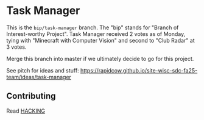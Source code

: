 # Task Manager

This is the `bip/task-manager` branch.  The "bip" stands for "Branch of
Interest-worthy Project".  Task Manager received 2 votes as of Monday,
tying with "Minecraft with Computer Vision" and second to "Club Radar"
at 3 votes.

Merge this branch into master if we ultimately decide to go for this project.

See pitch for ideas and stuff: <https://rapidcow.github.io/site-wisc-sdc-fa25-team/ideas/task-manager>

## Contributing

Read [HACKING](../HACKING)
